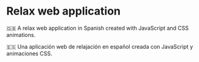 # Relax web application
🇬🇧 A relax web application in Spanish created with JavaScript and CSS animations.

🇪🇸 Una aplicación web de relajación en español creada con JavaScript y animaciones CSS.